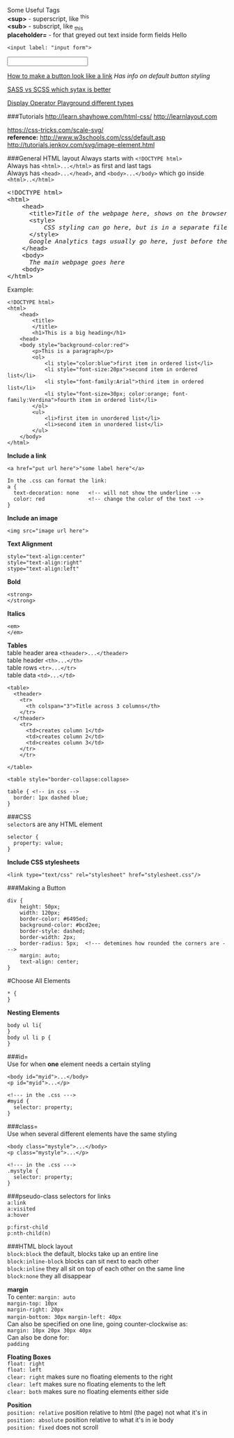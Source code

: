 Some Useful Tags  
<b>&lt;sup&gt;</b> - superscript, like <sup>this</sup>  
<b>&lt;sub&gt;</b> - subscript, like <sub>this</sub>  
<b>placeholder=</b> - for that greyed out text inside form fields
<red>Hello</red>
```{html}
<input label: "input form">
```
<html>
<input type="text" id="name" name="name"/>
</html>

[How to make a button look like a link](http://stackoverflow.com/questions/1367409/how-to-make-button-look-like-a-link) *Has info on default button styling*

[SASS vs SCSS which sytax is better](http://thesassway.com/editorial/sass-vs-scss-which-syntax-is-better)

[Display Operator Playground different types](http://quirksmode.org/css/css2/display.html)

###Tutorials
http://learn.shayhowe.com/html-css/
http://learnlayout.com


https://css-tricks.com/scale-svg/  
**reference:** http://www.w3schools.com/css/default.asp  
http://tutorials.jenkov.com/svg/image-element.html  

###General HTML layout
Always starts with `<!DOCTYPE html>`  
Always has `<html>...</html>` as first and last tags  
Always has `<head>...</head>`, and `<body>...</body>` which go inside `<html>..</html>`  
<pre>
&lt;!DOCTYPE html&gt;
&lt;html&gt;
    &lt;head&gt;
      &lt;title&gt;<em>Title of the webpage here, shows on the browser tab</em>&lt;title&gt;
      &lt;style&gt;
          <em>CSS styling can go here, but is in a separate file in RoR</em>
      &lt;/style&gt;
      <em>Google Analytics tags usually go here, just before the closing &lt;/head&gt;</em>
    &lt/head&gt;
    &lt;body&gt;
      <em>The main webpage goes here</em>
    &lt;body&gt;
&lt;/html&gt;
</pre>

Example:  
```
<!DOCTYPE html>
<html>
    <head>
        <title>
        </title>
        <h1>This is a big heading</h1>
    <head>
    <body style="background-color:red">
        <p>This is a paragraph</p>
        <ol>
            <li style="color:blue">first item in ordered list</li>
            <li style="font-size:20px">second item in ordered list</li>
            <li style="font-family:Arial">third item in ordered list</li>
            <li style="font-size=30px; color:orange; font-family:Verdina">fourth item in ordered list</li>
        </ol>
        <ul>
            <li>first item in unordered list</li>
            <li>second item in unordered list</li>
        </ul>
    </body>
</html>
```
**Include a link**
```
<a href="put url here">"some label here"</a>

In the .css can format the link:
a {
  text-decoration: none   <!-- will not show the underline -->
  color: red              <!-- change the color of the text -->
}
```
**Include an image**
```
<img src="image url here">
```
**Text Alignment**
```
style="text-align:center"
style="text-align:right"
stype="text-align:left"
```
**Bold**
```
<strong>
</strong>
```
**Italics**  
```
<em>
</em>
```
**Tables**  
table header area `<theader>...</theader>`  
table header `<th>...</th>`  
table rows `<tr>...</tr>`  
table data `<td>...</td>`  
```
<table>
  <theader>
    <tr>
      <th colspan="3">Title across 3 columns</th>
    </tr>
  </theader>
    <tr>
      <td>creates column 1</td>
      <td>creates column 2</td>
      <td>creates column 3</td>
    </tr>
    </tr>
    
</table>
```
```
<table style="border-collapse:collapse>

table { <!-- in css -->
  border: 1px dashed blue;
}
```
###CSS  
`selector`s are any HTML element  
```
selector {
  property: value;
}
```
**Include CSS stylesheets**  
```
<link type="text/css" rel="stylesheet" href="stylesheet.css"/>
```

###Making a Button
```
div {
    height: 50px;
    width: 120px;
    border-color: #6495ed;
    background-color: #bcd2ee;
    border-style: dashed;
    border-width: 2px;
    border-radius: 5px;  <!--- detemines how rounded the corners are --->
    margin: auto;
    text-align: center;
}
```
#Choose All Elements  
```
* {
}
```
**Nesting Elements**  
```
body ul li{
}
body ul li p {
}
```

###id=  
Use for when **one** element needs a certain styling  
```
<body id="myid">...</body>
<p id="myid">...</p>

<!--- in the .css --->
#myid {
  selector: property;
}
```

###class=  
Use when several different elements have the same styling  
```
<body class="mystyle">...</body>
<p class="mystyle">...</p>

<!--- in the .css --->
.mystyle {
  selector: property;
}
```
###pseudo-class selectors for links  
`a:link`  
`a:visited`  
`a:hover`  

`p:first-child`  
`p:nth-child(n)`  

###HTML block layout   
`block:block` the default, blocks take up an entire line  
`block:inline-block` blocks can sit next to each other  
`block:inline` they all sit on top of each other on the same line  
`block:none` they all disappear  

**margin**  
To center:  `margin: auto`  
`margin-top: 10px`  
`margin-right: 20px`  
`margin-bottom: 30px`
`margin-left: 40px`  
Can also be specified on one line, going counter-clockwise as:  
`margin: 10px 20px 30px 40px`  
Can also be done for:  
`padding`  


**Floating Boxes**  
`float: right`  
`float: left`  
`clear: right` makes sure no floating elements to the right   
`clear: left` makes sure no floating elements to the left  
`clear: both` makes sure no floating elements either side  

**Position**  
`position: relative` position relative to html (the page) not what it's in  
`position: absolute`  position relative to what it's in ie body  
`position: fixed`  does not scroll

